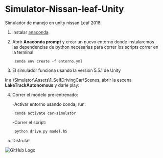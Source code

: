 # Simulator-Nissan-leaf-Unity
Simulador de manejo en unity nissan Leaf 2018

1. Instalar [anaconda](https://anaconda.org)
2. Abrir **Anaconda prompt** y crear un nuevo entorno donde instalaremos las dependencias de python necesarias para correr los scripts
    correr en la terminal:
    
        conda env create -f entorno.yml
          
3. El simulador funciona usando la version 5.5.1 de Unity

Ir a \Simulator\Assets\1_SelfDrivingCar\Scenes, abrir la escena **LakeTrackAutonomous** y darle play:

4. Correr el modelo pre-entrenado:

   -Activar entorno usando conda, run: 
   
        conda activate car-simulator
          
   -Correr el script:
   
        python drive.py model.h5 
        
5. Disfruta!

![GitHub Logo]("C:\Users\lobo_\Pictures\car.png")
